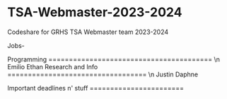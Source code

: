 # TSA-Webmaster-2023-2024
Codeshare for GRHS TSA Webmaster team 2023-2024


Jobs- 

Programming ======================================== \n
Emilio
Ethan
Research and Info ================================== \n
Justin
Daphne


Important deadlines n' stuff =======================
